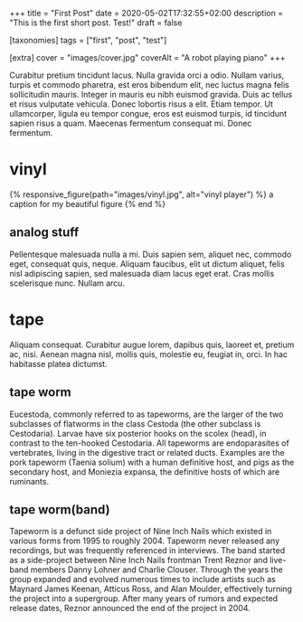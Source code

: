 +++
title = "First Post"
date = 2020-05-02T17:32:55+02:00
description = "This is the first short post. Test!"
draft = false

[taxonomies]
tags = ["first", "post", "test"]

[extra]
cover = "images/cover.jpg"
coverAlt = "A robot playing piano"
+++

Curabitur pretium tincidunt lacus.
Nulla gravida orci a odio.
Nullam varius, turpis et commodo pharetra, est eros bibendum elit, nec luctus magna felis sollicitudin mauris.
Integer in mauris eu nibh euismod gravida.
Duis ac tellus et risus vulputate vehicula.
Donec lobortis risus a elit.
Etiam tempor.
Ut ullamcorper, ligula eu tempor congue, eros est euismod turpis, id tincidunt sapien risus a quam.
Maecenas fermentum consequat mi.
Donec fermentum.

# vinyl
{% responsive_figure(path="images/vinyl.jpg", alt="vinyl player") %}
a caption for my beautiful figure
{% end %}

## analog stuff
Pellentesque malesuada nulla a mi.
Duis sapien sem, aliquet nec, commodo eget, consequat quis, neque.
Aliquam faucibus, elit ut dictum aliquet, felis nisl adipiscing sapien, sed malesuada diam lacus eget erat.
Cras mollis scelerisque nunc.
Nullam arcu.
# tape
Aliquam consequat.
Curabitur augue lorem, dapibus quis, laoreet et, pretium ac, nisi.
Aenean magna nisl, mollis quis, molestie eu, feugiat in, orci.
In hac habitasse platea dictumst.

## tape worm
Eucestoda, commonly referred to as tapeworms, are the larger of the two subclasses of flatworms in the class Cestoda (the other subclass is Cestodaria). Larvae have six posterior hooks on the scolex (head), in contrast to the ten-hooked Cestodaria. All tapeworms are endoparasites of vertebrates, living in the digestive tract or related ducts. Examples are the pork tapeworm (Taenia solium) with a human definitive host, and pigs as the secondary host, and Moniezia expansa, the definitive hosts of which are ruminants. 

## tape worm(band)
Tapeworm is a defunct side project of Nine Inch Nails which existed in various forms from 1995 to roughly 2004. Tapeworm never released any recordings, but was frequently referenced in interviews. The band started as a side-project between Nine Inch Nails frontman Trent Reznor and live-band members Danny Lohner and Charlie Clouser. Through the years the group expanded and evolved numerous times to include artists such as Maynard James Keenan, Atticus Ross, and Alan Moulder, effectively turning the project into a supergroup. After many years of rumors and expected release dates, Reznor announced the end of the project in 2004.

